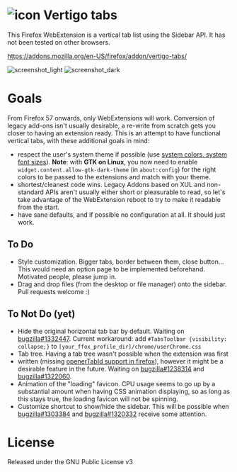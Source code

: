 # ![icon](icon48.png "Vertigo tabs") Vertigo tabs
This Firefox WebExtension is a vertical tab list using the Sidebar API.
It has not been tested on other browsers.

https://addons.mozilla.org/en-US/firefox/addon/vertigo-tabs/

![screenshot_light](screenshot_light_small.png "Screenshot light") ![screenshot_dark](screenshot_dark_small.png "Screenshot dark")

# Goals
From Firefox 57 onwards, only WebExtensions will work. Conversion of legacy
add-ons isn't usually desirable, a re-write from scratch gets you closer to
having an extension ready. This is an attempt to have functional vertical tabs,
with these additional goals in mind:
- respect the user's system theme if possible (use [system colors,
  system font sizes](
  https://developer.mozilla.org/en-US/docs/Web/CSS/color_value#System_Colors)).
  **Note**: with **GTK on Linux**, you now need to enable `widget.content.allow-gtk-dark-theme`
  (in `about:config`) for the right colors to be passed to the extensions and
  match with your theme.
- shortest/cleanest code wins. Legacy Addons based on XUL and non-standard APIs
  aren't usually either short or pleasurable to read, so let's take advantage
  of the WebExtension reboot to try to make it readable from the start.
- have sane defaults, and if possible no configuration at all.
  It should just work.

## To Do
- Style customization. Bigger tabs, border between them, close button... This
  would need an option page to be implemented beforehand. Motivated people,
  please jump in.
- Drag and drop files (from the desktop or file manager) onto the sidebar.
  Pull requests welcome :)

## To Not Do (yet)
- Hide the original horizontal tab bar by default. Waiting on
  [bugzilla#1332447](https://bugzilla.mozilla.org/show_bug.cgi?id=1332447).
  Current workaround: add `#TabsToolbar {visibility: collapse;}` to
  `[your_ffox_profile_dir]/chrome/userChrome.css`
- Tab tree. Having a tab tree wasn't possible when the extension was first
- written (missing [openerTabId support in firefox](
  https://developer.mozilla.org/en-US/Add-ons/WebExtensions/API/tabs/Tab#Browser_compatibility)),
  however it might be a desirable feature in the future. Waiting on
  [bugzilla#1238314](https://bugzilla.mozilla.org/show_bug.cgi?id=1238314) and
  [bugzilla#1322060](https://bugzilla.mozilla.org/show_bug.cgi?id=1322060).
- Animation of the "loading" favicon. CPU usage seems to go up by a substantial
  amount when having CSS animation displaying, so as long as this stays true,
  the loading favicon will not be spinning.
- Customize shortcut to show/hide the sidebar. This will be possible when
[bugzilla#1303384](https://bugzilla.mozilla.org/show_bug.cgi?id=1303384) and
[bugzilla#1320332](https://bugzilla.mozilla.org/show_bug.cgi?id=1320332) receive
some attention.


# License
Released under the GNU Public License v3
